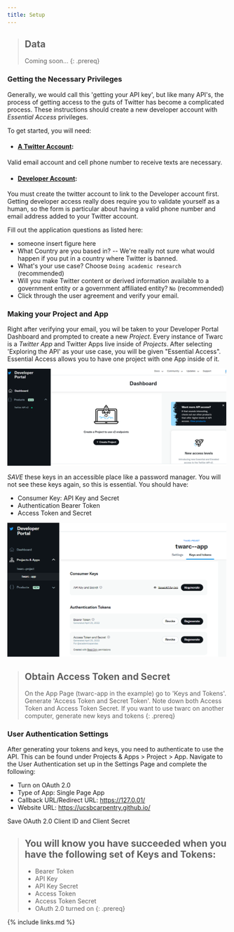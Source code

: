 ```yaml
---
title: Setup
---
```

> ## Data
> Coming soon...
{: .prereq}

### Getting the Necessary Privileges

Generally, we would call this 'getting your API key', but like many API's, the process of getting access to the guts of Twitter has 
become a complicated process. These instructions should create a new developer account with *Essential Access* privileges.

To get started, you will need: 
* #### [A Twitter Account](twitter.com):
Valid email account and cell phone number to receive texts are necessary. 
* #### [Developer Account](developer.twitter.com/en): 
You must create the twitter account to link to the Developer account first. 
Getting developer access really does require you to validate yourself as a human, so the
form is particular about having a valid phone number and email address added to your Twitter account.

Fill out the application questions as listed here: 
  - someone insert figure here
  - What Country are you based in? 
    -- We're really not sure what would happen if you put in a country where Twitter is banned.
  - What's your use case? Choose `Doing academic research` (recommended)
  - Will you make Twitter content or derived information available to a government entity or a government affiliated entity? `No` (recommended)
  - Click through the user agreement and verify your email. 

### Making your Project and App

Right after verifying your email, you wil be taken to your Developer Portal Dashboard and prompted to create a new *Project*.
Every instance of Twarc is a *Twitter App* and Twitter Apps live inside of *Projects*. After selecting 'Exploring the API' as your use case, 
you will be given "Essential Access". Essential Access allows you to have one project with one App inside of it. 

<img src="fig/dashboard.PNG" width="500">

<!---
<img src="fig/what-you-api.PNG" width="500">
<img src="fig/project-description.PNG" width="500">
--->

*SAVE* these keys in an accessible place like a password manager. You will not see these keys again, so this is essential. You should have:
* Consumer Key: API Key and Secret 
* Authentication Bearer Token
* Access Token and Secret 

<img src="fig/dev-keys-tokens.png" width="500">


> ## Obtain Access Token and Secret 
> On the App Page (twarc-app in the example) go to 'Keys and Tokens'. Generate 'Access Token and Secret Token'. Note down both Access Token
> and Access Token Secret. If you want to use twarc on another computer, generate new keys and tokens
{: .prereq}



### User Authentication Settings 

After generating your tokens and keys, you need to authenticate to use the API. This can be found under Projects & Apps > Project > App.
Navigate to the User Authentication set up in the Settings Page and complete the following: 
- Turn on OAuth 2.0
- Type of App: Single Page App
- Callback URL/Redirect URL: https://127.0.01/
- Website URL: https://ucsbcarpentry.github.io/

Save OAuth 2.0 Client ID and Client Secret


> ## You will know you have succeeded when you have the following set of Keys and Tokens: 
> - Bearer Token
> - API Key
> - API Key Secret 
> - Access Token
> - Access Token Secret 
> - OAuth 2.0 turned on
{: .prereq}

{% include links.md %}
